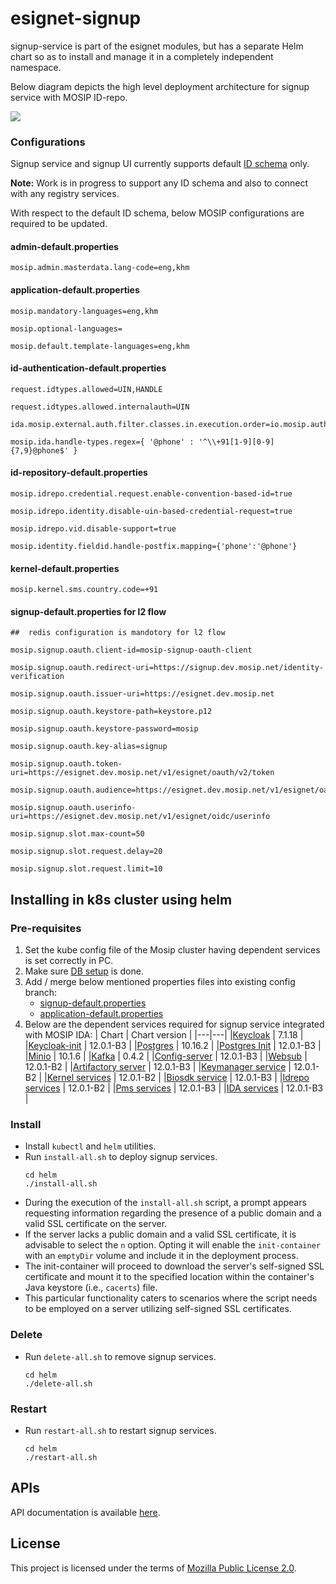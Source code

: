 # esignet-signup

signup-service is part of the esignet modules, but has a separate Helm chart so as to install and manage it in a completely independent namespace.

Below diagram depicts the high level deployment architecture for signup service with MOSIP ID-repo.

![](docs/signup-with-mosip-id-repo.png)

### Configurations
Signup service and signup UI currently supports default [ID schema](docs/id-schema.json) only.

**Note:**
Work is in progress to support any ID schema and also to connect with any registry services.

With respect to the default ID schema, below MOSIP configurations are required to be updated.

#### admin-default.properties
``
mosip.admin.masterdata.lang-code=eng,khm
``

#### application-default.properties
```
mosip.mandatory-languages=eng,khm

mosip.optional-languages=

mosip.default.template-languages=eng,khm
```

#### id-authentication-default.properties
```
request.idtypes.allowed=UIN,HANDLE

request.idtypes.allowed.internalauth=UIN

ida.mosip.external.auth.filter.classes.in.execution.order=io.mosip.authentication.hotlistfilter.impl.PartnerIdHotlistFilterImpl,io.mosip.authentication.hotlistfilter.impl.IndividualIdHotlistFilterImpl,io.mosip.authentication.hotlistfilter.impl.DeviceProviderHotlistFilterImpl,io.mosip.authentication.hotlistfilter.impl.DeviceHotlistFilterImpl,io.mosip.authentication.authtypelockfilter.impl.AuthTypeLockFilterImpl

mosip.ida.handle-types.regex={ '@phone' : '^\\+91[1-9][0-9]{7,9}@phone$' }
```

####  id-repository-default.properties
```
mosip.idrepo.credential.request.enable-convention-based-id=true

mosip.idrepo.identity.disable-uin-based-credential-request=true

mosip.idrepo.vid.disable-support=true

mosip.identity.fieldid.handle-postfix.mapping={'phone':'@phone'}
```

#### kernel-default.properties
``
mosip.kernel.sms.country.code=+91
``

#### signup-default.properties for l2 flow
```
##  redis configuration is mandotory for l2 flow

mosip.signup.oauth.client-id=mosip-signup-oauth-client

mosip.signup.oauth.redirect-uri=https://signup.dev.mosip.net/identity-verification

mosip.signup.oauth.issuer-uri=https://esignet.dev.mosip.net

mosip.signup.oauth.keystore-path=keystore.p12

mosip.signup.oauth.keystore-password=mosip

mosip.signup.oauth.key-alias=signup

mosip.signup.oauth.token-uri=https://esignet.dev.mosip.net/v1/esignet/oauth/v2/token

mosip.signup.oauth.audience=https://esignet.dev.mosip.net/v1/esignet/oauth/v2/token

mosip.signup.oauth.userinfo-uri=https://esignet.dev.mosip.net/v1/esignet/oidc/userinfo

mosip.signup.slot.max-count=50

mosip.signup.slot.request.delay=20

mosip.signup.slot.request.limit=10

```



## Installing in k8s cluster using helm
### Pre-requisites
1. Set the kube config file of the Mosip cluster having dependent services is set correctly in PC.
2. Make sure [DB setup](db_scripts/README.md#install-in-existing-mosip-k8-cluster) is done.
3. Add / merge below mentioned properties files into existing config branch:
   * [signup-default.properties](https://github.com/mosip/mosip-config/blob/v1.2.0.1-B3/esignet-default.properties)
   * [application-default.properties](https://github.com/mosip/mosip-config/blob/v1.2.0.1-B3/application-default.properties)
4. Below are the dependent services required for signup service integrated with MOSIP IDA:
   | Chart | Chart version |
   |---|---|
   |[Keycloak](https://github.com/mosip/mosip-infra/tree/v1.2.0.1-B3/deployment/v3/external/iam) | 7.1.18 |
   |[Keycloak-init](https://github.com/mosip/mosip-infra/tree/v1.2.0.1-B3/deployment/v3/external/iam) | 12.0.1-B3 |
   |[Postgres](https://github.com/mosip/mosip-infra/tree/v1.2.0.1-B3/deployment/v3/external/postgres) | 10.16.2 |
   |[Postgres Init](https://github.com/mosip/mosip-infra/tree/v1.2.0.1-B3/deployment/v3/external/postgres) | 12.0.1-B3 |
   |[Minio](https://github.com/mosip/mosip-infra/tree/v1.2.0.1-B3/deployment/v3/external/object-store) | 10.1.6 |
   |[Kafka](https://github.com/mosip/mosip-infra/tree/v1.2.0.1-B3/deployment/v3/external/kafka) | 0.4.2 |
   |[Config-server](https://github.com/mosip/mosip-infra/tree/v1.2.0.1-B3/deployment/v3/mosip/config-server) | 12.0.1-B3 |
   |[Websub](https://github.com/mosip/mosip-infra/tree/v1.2.0.1-B3/deployment/v3/mosip/websub) | 12.0.1-B2 |
   |[Artifactory server](https://github.com/mosip/mosip-infra/tree/v1.2.0.1-B3/deployment/v3/mosip/artifactory) | 12.0.1-B3 |
   |[Keymanager service](https://github.com/mosip/mosip-infra/blob/v1.2.0.1-B3/deployment/v3/mosip/keymanager) | 12.0.1-B2 |
   |[Kernel services](https://github.com/mosip/mosip-infra/blob/v1.2.0.1-B3/deployment/v3/mosip/kernel) | 12.0.1-B2 |
   |[Biosdk service](https://github.com/mosip/mosip-infra/tree/v1.2.0.1-B3/deployment/v3/mosip/biosdk) | 12.0.1-B3 |
   |[Idrepo services](https://github.com/mosip/mosip-infra/blob/v1.2.0.1-B3/deployment/v3/mosip/idrepo) | 12.0.1-B2 |
   |[Pms services](https://github.com/mosip/mosip-infra/blob/v1.2.0.1-B3/deployment/v3/mosip/pms) | 12.0.1-B3 |
   |[IDA services](https://github.com/mosip/mosip-infra/blob/v1.2.0.1-B3/deployment/v3/mosip/ida) | 12.0.1-B3 |

### Install
* Install `kubectl` and `helm` utilities.
* Run `install-all.sh` to deploy signup services.
  ```
  cd helm
  ./install-all.sh
  ```
* During the execution of the `install-all.sh` script, a prompt appears requesting information regarding the presence of a public domain and a valid SSL certificate on the server.
* If the server lacks a public domain and a valid SSL certificate, it is advisable to select the `n` option. Opting it will enable the `init-container` with an `emptyDir` volume and include it in the deployment process.
* The init-container will proceed to download the server's self-signed SSL certificate and mount it to the specified location within the container's Java keystore (i.e., `cacerts`) file.
* This particular functionality caters to scenarios where the script needs to be employed on a server utilizing self-signed SSL certificates.

### Delete
* Run `delete-all.sh` to remove signup services.
  ```
  cd helm
  ./delete-all.sh
  ```

### Restart
* Run `restart-all.sh` to restart signup services.
  ```
  cd helm
  ./restart-all.sh
  ```
  

## APIs
API documentation is available [here](https://mosip.stoplight.io/docs/identity-provider/branches/signupV1/t9tvfbteqqokf-e-signet-signup-portal-ap-is).

## License
This project is licensed under the terms of [Mozilla Public License 2.0](LICENSE).

